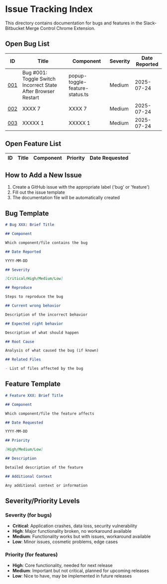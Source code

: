 # Issue Tracking Index

This directory contains documentation for bugs and features in the Slack-Bitbucket Merge Control Chrome Extension.

## Open Bug List

| ID | Title | Component | Severity | Date Reported |
| -- | ----- | --------- | -------- | ------------- |
| [001](./bugs/001-bug-001-toggle-switch-incorrect-state-after-browse.md) | Bug #001: Toggle Switch Incorrect State After Browser Restart | popup-toggle-feature-status.ts | Medium | 2025-07-24 |
| [002](./bugs/002-xxxx-7.md) | XXXX 7 | XXXX 7 | Medium | 2025-07-24 |
| [003](./bugs/003-xxxxx-1.md) | XXXXX 1 | XXXXX 1 | Medium | 2025-07-24 |

## Open Feature List

| ID | Title | Component | Priority | Date Requested |
| -- | ----- | --------- | -------- | -------------- |
<!-- No features yet -->

## How to Add a New Issue

1. Create a GitHub issue with the appropriate label ('bug' or 'feature')
2. Fill out the issue template
3. The documentation file will be automatically created

## Bug Template

```markdown
# Bug XXX: Brief Title

## Component

Which component/file contains the bug

## Date Reported

YYYY-MM-DD

## Severity

[Critical/High/Medium/Low]

## Reproduce

Steps to reproduce the bug

## Current wrong behavior

Description of the incorrect behavior

## Expected right behavior

Description of what should happen

## Root Cause

Analysis of what caused the bug (if known)

## Related Files

- List of files affected by the bug
```

## Feature Template

```markdown
# Feature XXX: Brief Title

## Component

Which component/file the feature affects

## Date Requested

YYYY-MM-DD

## Priority

[High/Medium/Low]

## Description

Detailed description of the feature

## Additional Context

Any additional context or information
```

## Severity/Priority Levels

### Severity (for bugs)
- **Critical**: Application crashes, data loss, security vulnerability
- **High**: Major functionality broken, no workaround available
- **Medium**: Functionality works but with issues, workaround available
- **Low**: Minor issues, cosmetic problems, edge cases

### Priority (for features)
- **High**: Core functionality, needed for next release
- **Medium**: Important but not critical, planned for upcoming releases
- **Low**: Nice to have, may be implemented in future releases